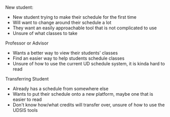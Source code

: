 New student:
  - New student trying to make their schedule for the first time
  - Will want to change around their schedule a lot
  - They want an easily approachable tool that is not complicated to use
  - Unsure of what classes to take

Professor or Advisor
  - Wants a better way to view their students' classes
  - Find an easier way to help students schedule classes
  - Unsure of how to use the current UD schedule system, it is kinda hard to read

Transferring Student
  - Already has a schedule from somewhere else
  - Wants to put their schedule onto a new platform, maybe one that is easier to read
  - Don't know how/what credits will transfer over, unsure of how to use the UDSIS tools
